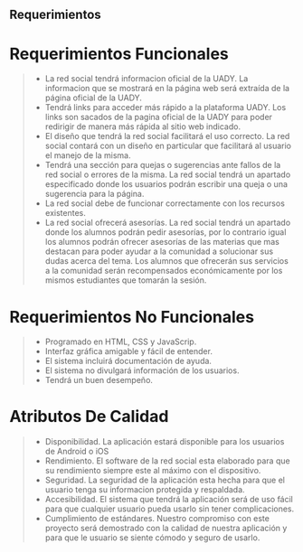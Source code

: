 ## Requerimientos
# Requerimientos Funcionales
> - La red social tendrá informacion oficial de la UADY. La informacion que se mostrará en la página web será extraída de la página oficial de la UADY.
> - Tendrá links para acceder más rápido a la plataforma UADY. Los links son sacados de la pagina oficial de la UADY para poder redirigir de manera más rápida al sitio web indicado.
> - El diseño que tendrá la red social facilitará el uso correcto. La red social contará con un diseño en particular que facilitará al usuario el manejo de la misma.
> - Tendrá una sección para quejas o sugerencias ante fallos de la red social o errores de la misma. La red social tendrá un apartado especificado donde los usuarios podrán escribir una queja o una sugerencia para la página.
> - La red social debe de funcionar correctamente con los recursos existentes.
> - La red social ofrecerá asesorías. La red social tendrá un apartado donde los alumnos podrán pedir asesorías, por lo contrario igual los alumnos podrán ofrecer asesorías de las materias que mas destacan para poder ayudar a la comunidad a solucionar sus dudas acerca del	 tema. Los alumnos que ofrecerán sus servicios a la comunidad serán recompensados económicamente por los mismos estudiantes que tomarán la sesión. 

# Requerimientos No Funcionales
> - Programado en HTML, CSS y JavaScrip.
> - Interfaz gráfica amigable y fácil de entender.
> - El sistema incluirá documentación de ayuda.
> - El sistema no divulgará información de los usuarios.
> - Tendrá un buen desempeño.

# Atributos De Calidad
> - Disponibilidad. La aplicación estará disponible para los usuarios de Android o iOS
> - Rendimiento. El software de la red social esta elaborado para que su rendimiento siempre este al máximo con el dispositivo. 
> - Seguridad. La seguridad de la aplicación esta hecha para que el usuario tenga su informacion protegida y respaldada.
> - Accesibilidad. El sistema que tendrá la aplicación será de uso fácil para que cualquier usuario pueda usarlo sin tener complicaciones.
> - Cumplimiento de estándares. Nuestro compromiso con este proyecto será demostrado con la calidad de nuestra aplicación y para que le usuario se siente cómodo y seguro de usarlo. 
